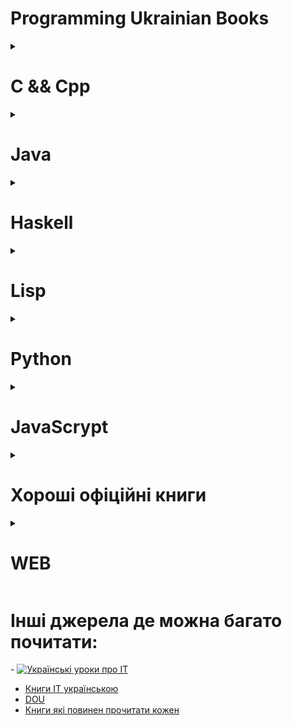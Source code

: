 # Programming Ukrainian Books

<details>
  <summary><h1>C && Cpp</h1></summary>

  <details>
    <summary>
    <h3>C Cpp Теорія та практика</h3>
      </summary>
    
  <div>
    <img src="./books/C/1.png" alt="Fotografia książki">
  </div>

  <div align="right">
    <a href="./books/C/C_Cpp_Teoriia_ta_praktyka.pdf">PDF</a>
    <a href="https://www.google.com/url?sa=i&rct=j&q=&esrc=s&source=web&cd=&ved=0CAIQw7AJahcKEwiQ2r3un6f_AhUAAAAAHQAAAAAQBg&url=https%3A%2F%2Fchtyvo.org.ua%2Fauthors%2FVoitenko_Volodymyr%2FC_Cpp_Teoriia_ta_praktyka.pdf&psig=AOvVaw3iUHBQAlwOpH59Wu8EdSbI&ust=1685884660633649">Source</a>
  </div>
       
</details>

<details>
    <summary>
    <h3>Alhorytmizatsiia_ta_prohramuvannia_protsedur_obrobky_informatsii_S</h3>
      </summary>
    
  <div>
    <img src="./books/C/2.png" alt="Fotografia książki">
  </div>

  <div align="right">
    <a href="./books/C/Alhorytmizatsiia_ta_prohramuvannia_protsedur_obrobky_informatsii_S.pdf">DJVU</a>
    <a href="https://chtyvo.org.ua/authors/Schedrina_Olena/Alhorytmizatsiia_ta_prohramuvannia_protsedur_obrobky_informatsii_S/">Source</a>
  </div>
       
</details>
</details>


<details>
  <summary><h1>Java</h1></summary>
	<details>
	<summary><h3>Java Kid</h3></summary>
		<div>
    		 <img src="./books/Java/1.png" alt="Fotografia książki">
  		</div>
  		<div align="right">
    		 <a href="./books/Java/JavaKid_ua">PDF</a>
    		 <a href="http://myflex.org/books/java4kids/java4kids.htm">Source</a>
  		</div>
</details>
	
<details>
	<summary><h3>Програмування в Java</h3></summary>
		<div>
    		 <img src="./books/Java/2.png" alt="Fotografia książki">
  		</div>
  		<div align="right">
    		 <a href="./books/Java/JAVA_programming_Gorban.pdf">PDF</a>
    		 <a href="https://ukrtechlibrary.wordpress.com/2012/02/24/%d0%b3%d0%be%d1%80%d0%b1%d0%b0%d0%bd%d1%8c-%d0%b0-%d0%b3-%d0%bf%d1%80%d0%be%d0%b3%d1%80%d0%b0%d0%bc%d1%83%d0%b2%d0%b0%d0%bd%d0%bd%d1%8f-%d0%b2-java-2008-pdf/">Source</a>
  		</div>
</details>

<details>
	<summary><h3>Освоюємо_Java</h3></summary>
		<div>
    		 <img src="./books/Java/3.png" alt="Fotografia książki">
  		</div>
  		<div align="right">
    		 <a href="./books/Java/Освоюємо_Java.pdf">PDF</a>
    		 <a href="https://uk.wikibooks.org/wiki/%D0%9E%D1%81%D0%B2%D0%BE%D1%8E%D1%94%D0%BC%D0%BE_Java">Source</a>
  		</div>

</details>

</details>

<details>
  <summary><h1>Haskell</h1></summary>

  <details>
    <summary>
    <h3>Вивчить собі Хаскела на велике щастя!</h3>
      </summary>
    
  <div>
    <img src="./books/Haskell/1.png" alt="Fotografia książki">
  </div>

  <div align="right">
    <a href="./books/Haskell/luahfgg.pdf">PDF</a>
    <a href="https://haskell.trygub.com/">Source</a>
  </div>
       
</details>
</details>

<details>
  <summary><h1>Lisp</h1></summary>

<details>
    <summary>
    <h3>Мова функціонального програмування Лiсп</h3>
      </summary>
    
  <div>
    <img src="./books/Lisp/1.png" alt="Fotografia książki">
  </div>

  <div align="right">
    <a href="./books/Lisp">PDF</a>
    <a href="http://www.unicyb.kiev.ua/Library/Lisp/LISP.HTM">Source</a>
  </div>
       
</details>

<details>
    <summary>
    <h3>Common_Lisp</h3>
      </summary>
    
  <div>
    <img src="./books/Lisp/Another/2.png" alt="Fotografia książki">
  </div>

  <div align="right">
    <a href="./books/Lisp/Another/Common_Lisp.pdf">PDF</a>
    <a href="https://uk.wikibooks.org/wiki/Common_Lisp">Source</a>
  </div>
       
</details>

</details>

<details>
  <summary><h1>Python</h1></summary>

  <details>
    <summary>
    <h3>Підручник_мови_Python</h3>
      </summary>
    
  <div>
    <img src="./books/Python/1.png" alt="Fotografia książki">
  </div>

  <div align="right">
    <a href="./books/Python/Підручник_мови_Python.pdf">PDF</a>
    <a href="https://uk.wikibooks.org/wiki/%D0%9F%D1%96%D0%B4%D1%80%D1%83%D1%87%D0%BD%D0%B8%D0%BA_%D0%BC%D0%BE%D0%B2%D0%B8_Python">Source</a>
  </div>
       
</details>

<details>
    <summary>
    <h3>Пориньте_у_Python_3</h3>
      </summary>
    
  <div>
    <img src="./books/Python/2.png" alt="Fotografia książki">
  </div>

  <div align="right">
    <a href="./books/Python/Пориньте_у_Python_3.pdf">PDF</a>
    <a href="https://uk.wikibooks.org/wiki/%D0%9F%D0%BE%D1%80%D0%B8%D0%BD%D1%8C%D1%82%D0%B5_%D1%83_Python_3">Source</a>
  </div>
       
</details>

</details>

<details>
  <summary><h1>JavaScrypt</h1></summary>

  <details>
    <summary>
    <h3>Рoзуміння ECMAScript 6</h3>
      </summary>
    
  <div>
    <img src="./books/JS/1.png" alt="Fotografia książki">
  </div>

  <div align="right">
    <a href="./books/JS/Рoзуміння ECMAScript 6">PDF</a>
    <a href="https://understandinges6.denysdovhan.com/#">Source</a>
  </div>
       
</details>

<details>
    <summary>
    <h3>Розплутаний ClojureScript</h3>
      </summary>
    
  <div>
    <img src="./books/JS/2.png" alt="Fotografia książki">
  </div>

  <div align="right">
    <a href="./books/JS/ClojureScript">PDF</a>
    <a href="https://lambdabooks.github.io/clojurescript-unraveled/#">Source</a>
  </div>
       
</details>

</details>


<details>
  <summary><h1>Хороші офіційні книги</h1></summary>

<details>
    <summary>
    <h3>Томас Г. Кормен. Алгоритми доступно.</h3>
      </summary>
    
  <div>
    <img src="./books/GB/1.png" alt="Fotografia książki">
  </div>

  <div align="right">
    <a href="https://kis.prom.ua/p1532783546-tomas-kormen-algoritmi.html">Source</a>
    <a href="https://www.google.com/search?client=firefox-b-d&q=%D0%A2%D0%BE%D0%BC%D0%B0%D1%81+%D0%93.+%D0%9A%D0%BE%D1%80%D0%BC%D0%B5%D0%BD.+%D0%90%D0%BB%D0%B3%D0%BE%D1%80%D0%B8%D1%82%D0%BC%D0%B8+%D0%B4%D0%BE%D1%81%D1%82%D1%83%D0%BF%D0%BD%D0%BE.">Mirror</a>
  </div>
       
</details>

<details>
    <summary>
    <h3>Томас Г.Кормен, Чарлз Е.Лейзерсон, Роналд Л.Рівест, Кліфорд Стайн. Вступ до алгоритмів</h3>
      </summary>
    
  <div>
    <img src="./books/GB/2.png" alt="Fotografia książki">
  </div>

  <div align="right">
    <a href="https://kis.prom.ua/p1039323974-tomas-gkormen-charlz.html">Source</a>
    <a href="https://www.google.com/search?client=firefox-b-d&q=%D0%A2%D0%BE%D0%BC%D0%B0%D1%81+%D0%93.%D0%9A%D0%BE%D1%80%D0%BC%D0%B5%D0%BD%2C+%D0%A7%D0%B0%D1%80%D0%BB%D0%B7+%D0%95.%D0%9B%D0%B5%D0%B9%D0%B7%D0%B5%D1%80%D1%81%D0%BE%D0%BD%2C+%D0%A0%D0%BE%D0%BD%D0%B0%D0%BB%D0%B4+%D0%9B.%D0%A0%D1%96%D0%B2%D0%B5%D1%81%D1%82%2C+%D0%9A%D0%BB%D1%96%D1%84%D0%BE%D1%80%D0%B4+%D0%A1%D1%82%D0%B0%D0%B9%D0%BD.+%D0%92%D1%81%D1%82%D1%83%D0%BF+%D0%B4%D0%BE+%D0%B0%D0%BB%D0%B3%D0%BE%D1%80%D0%B8%D1%82%D0%BC%D1%96%D0%B2">Mirror</a>
  </div>
       
</details>

<details>
    <summary>
    <h3>Як пасти котів Дж. Генк Рейнвотер</h3>
      </summary>
    
  <div>
    <img src="./books/GB/3.png" alt="Fotografia książki">
  </div>

  <div align="right">
    <a href="https://fabulabook.com/info-yak-pasty-kotiv-15130">Source</a>
    <a href="https://www.google.com/search?client=firefox-b-d&q=%D0%AF%D0%BA+%D0%BF%D0%B0%D1%81%D1%82%D0%B8+%D0%BA%D0%BE%D1%82%D1%96%D0%B2+%D0%94%D0%B6.+%D0%93%D0%B5%D0%BD%D0%BA+%D0%A0%D0%B5%D0%B9%D0%BD%D0%B2%D0%BE%D1%82%D0%B5%D1%80">Mirror</a>
  </div>
       
</details>

</details>

<details>
  <summary><h1>WEB</h1></summary>

<details>
    <summary>
    <h3>Web-програмування та web-дизайнТехнологія XML</h3>
      </summary>
    
  <div>
    <img src="./books/WEB/1.png" alt="Fotografia książki">
  </div>

  <div align="right">
    <a href="./books/WEB/Procenko111.doc">Source</a>
    <a href="https://ukrtechlibrary.wordpress.com/2011/11/12/web-%d0%bf%d1%80%d0%be%d0%b3%d1%80%d0%b0%d0%bc%d1%83%d0%b2%d0%b0%d0%bd%d0%bd%d1%8f-%d1%82%d0%b0-web-%d0%b4%d0%b8%d0%b7%d0%b0%d0%b9%d0%bd-%d1%82%d0%b5%d1%85%d0%bd%d0%be%d0%bb%d0%be%d0%b3%d1%96%d1%8f-x/">Source</a>
  </div>
       
</details>
</details>


<h1>Інші джерела де можна багато почитати:</h1>
- <a href="http://programming.in.ua/"  target="_blank"> <img src="http://programming.in.ua/images/stories/baner.gif" border="0" alt="Українські уроки про ІТ" title="Українські уроки про ІТ" /> </a>

- [Книги ІТ українською](https://ukrtechlibrary.wordpress.com/category/%d0%bf%d1%80%d0%be%d0%b3%d1%80%d0%b0%d0%bc%d1%83%d0%b2%d0%b0%d0%bd%d0%bd%d1%8f/)
- [DOU](https://dou.ua/forums/topic/19178/#comments)
- [Книги які повинен прочитати кожен](https://www.youtube.com/watch?v=QaYRVoNzPgM)

